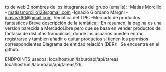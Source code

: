 tp de web 2 nombres de los integrantes del grupo (emails): -Matias Morcillo - matiasmorcillo128@gmail.com -Ignacio Giordano Margni - icasas760@gmail.com Temática del TPE: -Mercado de productos fantasticos Breve descripción de la temática: -En resumen, la pagina es una version parecida a MercadoLibre pero que se basa en vender productos de fantasia de distintas franquicias, donde los usuarios pueden entrar, registrarse y también añadir o quitar productos si tienen los permisos correspondientes Diagrama de entidad relación (DER): _Se encuentra en el github.

ENDPOINTS usados:
    localhost/uni/laburoapi/api/tareas
    localhost/uni/laburoapi/api/tareas/26